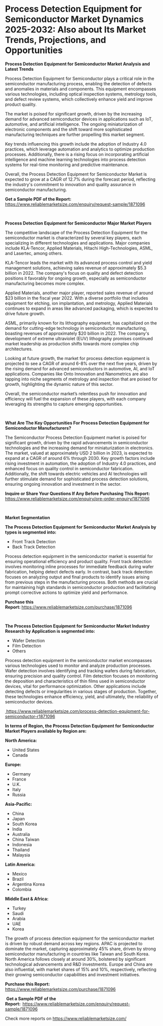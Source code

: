<p><h1>Process Detection Equipment for Semiconductor Market Dynamics 2025-2032: Also about Its Market Trends, Projections, and Opportunities</h1></p><p><strong>Process Detection Equipment for Semiconductor Market Analysis and Latest Trends</strong></p>
<p><p>Process Detection Equipment for Semiconductor plays a critical role in the semiconductor manufacturing process, enabling the detection of defects and anomalies in materials and components. This equipment encompasses various technologies, including optical inspection systems, metrology tools, and defect review systems, which collectively enhance yield and improve product quality. </p><p>The market is poised for significant growth, driven by the increasing demand for advanced semiconductor devices in applications such as IoT, automotive, and artificial intelligence. The ongoing miniaturization of electronic components and the shift toward more sophisticated manufacturing techniques are further propelling this market segment. </p><p>Key trends influencing this growth include the adoption of Industry 4.0 practices, which leverage automation and analytics to optimize production processes. Additionally, there is a rising focus on incorporating artificial intelligence and machine learning technologies into process detection systems for real-time monitoring and predictive maintenance. </p><p>Overall, the Process Detection Equipment for Semiconductor Market is expected to grow at a CAGR of 12.7% during the forecast period, reflecting the industry's commitment to innovation and quality assurance in semiconductor manufacturing.</p></p>
<p><strong>Get a Sample PDF of the Report:&nbsp;</strong> <a href="https://www.reliablemarketsize.com/enquiry/request-sample/1871096?utm_campaign=2593&utm_medium=2&utm_source=Github&utm_content=ia&utm_term=28022025&utm_id=process-detection-equipment-for-semiconductor">https://www.reliablemarketsize.com/enquiry/request-sample/1871096</a></p>
<p>&nbsp;</p>
<p><strong>Process Detection Equipment for Semiconductor Major Market Players</strong></p>
<p><p>The competitive landscape of the Process Detection Equipment for the semiconductor market is characterized by several key players, each specializing in different technologies and applications. Major companies include KLA-Tencor, Applied Materials, Hitachi High-Technologies, ASML, and Lasertec, among others. </p><p>KLA-Tencor leads the market with its advanced process control and yield management solutions, achieving sales revenue of approximately $5.3 billion in 2022. The company's focus on quality and defect detection positions it favorably for ongoing growth, especially as semiconductor manufacturing becomes more complex.</p><p>Applied Materials, another major player, reported sales revenue of around $23 billion in the fiscal year 2022. With a diverse portfolio that includes equipment for etching, ion implantation, and metrology, Applied Materials continues to expand in areas like advanced packaging, which is expected to drive future growth.</p><p>ASML, primarily known for its lithography equipment, has capitalized on the demand for cutting-edge technology in semiconductor manufacturing, boasting revenues of approximately $20 billion in 2022. The company's development of extreme ultraviolet (EUV) lithography promises continued market leadership as production shifts towards more complex chip architectures.</p><p>Looking at future growth, the market for process detection equipment is projected to see a CAGR of around 6-8% over the next five years, driven by the rising demand for advanced semiconductors in automotive, AI, and IoT applications. Companies like Onto Innovation and Nanometrics are also tapping into niche segments of metrology and inspection that are poised for growth, highlighting the dynamic nature of this sector.</p><p>Overall, the semiconductor market’s relentless push for innovation and efficiency will fuel the expansion of these players, with each company leveraging its strengths to capture emerging opportunities.</p></p>
<p>&nbsp;</p>
<p><strong>What Are The Key Opportunities For Process Detection Equipment for Semiconductor Manufacturers?</strong></p>
<p><p>The Semiconductor Process Detection Equipment market is poised for significant growth, driven by the rapid advancements in semiconductor technologies and the increasing demand for miniaturization in electronics. The market, valued at approximately USD 2 billion in 2023, is expected to expand at a CAGR of around 6% through 2030. Key growth factors include rising investment in automation, the adoption of Industry 4.0 practices, and enhanced focus on quality control in semiconductor fabrication. Additionally, the shift towards electric vehicles and AI technologies will further stimulate demand for sophisticated process detection solutions, ensuring ongoing innovation and investment in the sector.</p></p>
<p><strong>Inquire or Share Your Questions If Any Before Purchasing This Report:</strong> <a href="https://www.reliablemarketsize.com/enquiry/pre-order-enquiry/1871096?utm_campaign=2593&utm_medium=2&utm_source=Github&utm_content=ia&utm_term=28022025&utm_id=process-detection-equipment-for-semiconductor">https://www.reliablemarketsize.com/enquiry/pre-order-enquiry/1871096</a></p>
<p>&nbsp;</p>
<p><strong>Market Segmentation</strong></p>
<p><strong>The Process Detection Equipment for Semiconductor Market Analysis by types is segmented into:</strong></p>
<p><ul><li>Front Track Detection</li><li>Back Track Detection</li></ul></p>
<p><p>Process detection equipment in the semiconductor market is essential for ensuring operational efficiency and product quality. Front track detection involves monitoring inline processes for immediate feedback during wafer fabrication, helping detect defects early. In contrast, back track detection focuses on analyzing output and final products to identify issues arising from previous steps in the manufacturing process. Both methods are crucial for maintaining high standards in semiconductor production and facilitating prompt corrective actions to optimize yield and performance.</p></p>
<p><strong>Purchase this Report:&nbsp;</strong><a href="https://www.reliablemarketsize.com/purchase/1871096?utm_campaign=2593&utm_medium=2&utm_source=Github&utm_content=ia&utm_term=28022025&utm_id=process-detection-equipment-for-semiconductor">https://www.reliablemarketsize.com/purchase/1871096</a></p>
<p>&nbsp;</p>
<p><strong>The Process Detection Equipment for Semiconductor Market Industry Research by Application is segmented into:</strong></p>
<p><ul><li>Wafer Detection</li><li>Film Detection</li><li>Others</li></ul></p>
<p><p>Process detection equipment in the semiconductor market encompasses various technologies used to monitor and analyze production processes. Wafer detection involves identifying and tracking wafers during fabrication, ensuring precision and quality control. Film detection focuses on monitoring the deposition and characteristics of thin films used in semiconductor devices, vital for performance optimization. Other applications include detecting defects or irregularities in various stages of production. Together, these technologies enhance efficiency, yield, and ultimately, the reliability of semiconductor devices.</p></p>
<p><a href="https://www.reliablemarketsize.com/process-detection-equipment-for-semiconductor-r1871096?utm_campaign=2593&utm_medium=2&utm_source=Github&utm_content=ia&utm_term=28022025&utm_id=process-detection-equipment-for-semiconductor">&nbsp;https://www.reliablemarketsize.com/process-detection-equipment-for-semiconductor-r1871096</a></p>
<p><strong>In terms of Region, the Process Detection Equipment for Semiconductor Market Players available by Region are:</strong></p>
<p>
    <p> <strong> North America: </strong>
        <ul>
            <li>United States</li>
            <li>Canada</li>
        </ul>
        </p> 
    <p> <strong> Europe: </strong>
        <ul>
            <li>Germany</li>
            <li>France</li>
            <li>U.K.</li>
            <li>Italy</li>
            <li>Russia</li>
        </ul>
        </p> 
    <p> <strong> Asia-Pacific: </strong>
        <ul>
            <li>China</li>
            <li>Japan</li>
            <li>South Korea</li>
            <li>India</li>
            <li>Australia</li>
            <li>China Taiwan</li>
            <li>Indonesia</li>
            <li>Thailand</li>
            <li>Malaysia</li>
        </ul>
        </p> 
    <p> <strong> Latin America: </strong>
        <ul>
            <li>Mexico</li>
            <li>Brazil</li>
            <li>Argentina Korea</li>
            <li>Colombia</li>
        </ul>
        </p> 
    <p> <strong> Middle East & Africa: </strong>
        <ul>
            <li>Turkey</li>
            <li>Saudi</li>
            <li>Arabia</li>
            <li>UAE</li>
            <li>Korea</li>
        </ul>
    </p>
    </p>
<p><p>The growth of process detection equipment for the semiconductor market is driven by robust demand across key regions. APAC is projected to dominate the market, capturing approximately 45% share, driven by strong semiconductor manufacturing in countries like Taiwan and South Korea. North America follows closely at around 30%, bolstered by significant technological advancements and R&D investments. Europe and China are also influential, with market shares of 15% and 10%, respectively, reflecting their growing semiconductor capabilities and investment initiatives.</p></p>
<p><strong>Purchase this Report: </strong><a href="https://www.reliablemarketsize.com/purchase/1871096?utm_campaign=2593&utm_medium=2&utm_source=Github&utm_content=ia&utm_term=28022025&utm_id=process-detection-equipment-for-semiconductor">https://www.reliablemarketsize.com/purchase/1871096</a></p>
<p>&nbsp;<strong>Get a Sample PDF of the Report:&nbsp;&nbsp;</strong><a href="https://www.reliablemarketsize.com/enquiry/request-sample/1871096?utm_campaign=2593&utm_medium=2&utm_source=Github&utm_content=ia&utm_term=28022025&utm_id=process-detection-equipment-for-semiconductor">https://www.reliablemarketsize.com/enquiry/request-sample/1871096</a></p>
<p><strong></strong></p>
<p>Check more reports on <a href="https://www.reliablemarketsize.com/?utm_campaign=2593&utm_medium=2&utm_source=Github&utm_content=ia&utm_term=28022025&utm_id=process-detection-equipment-for-semiconductor">https://www.reliablemarketsize.com/</a></p>